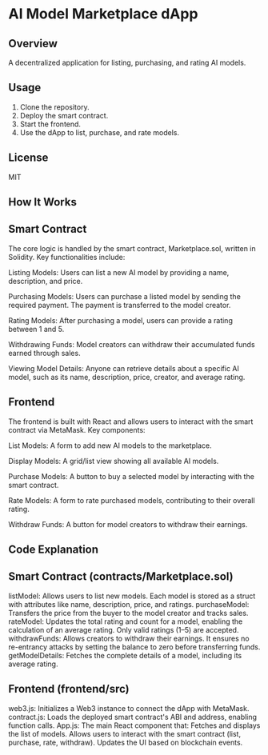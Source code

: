 # AI Model Marketplace dApp

## Overview
A decentralized application for listing, purchasing, and rating AI models.

## Usage
1. Clone the repository.
2. Deploy the smart contract.
3. Start the frontend.
4. Use the dApp to list, purchase, and rate models.

## License
MIT

## How It Works

## Smart Contract
The core logic is handled by the smart contract, Marketplace.sol, written in Solidity. Key functionalities include:

Listing Models:
Users can list a new AI model by providing a name, description, and price.

Purchasing Models:
Users can purchase a listed model by sending the required payment. The payment is transferred to the model creator.

Rating Models:
After purchasing a model, users can provide a rating between 1 and 5.

Withdrawing Funds:
Model creators can withdraw their accumulated funds earned through sales.

Viewing Model Details:
Anyone can retrieve details about a specific AI model, such as its name, description, price, creator, and average rating.

## Frontend
The frontend is built with React and allows users to interact with the smart contract via MetaMask. Key components:

List Models:
A form to add new AI models to the marketplace.

Display Models:
A grid/list view showing all available AI models.

Purchase Models:
A button to buy a selected model by interacting with the smart contract.

Rate Models:
A form to rate purchased models, contributing to their overall rating.

Withdraw Funds:
A button for model creators to withdraw their earnings.

## Code Explanation

## Smart Contract (contracts/Marketplace.sol)
listModel:
Allows users to list new models. Each model is stored as a struct with attributes like name, description, price, and ratings.
purchaseModel:
Transfers the price from the buyer to the model creator and tracks sales.
rateModel:
Updates the total rating and count for a model, enabling the calculation of an average rating. Only valid ratings (1–5) are accepted.
withdrawFunds:
Allows creators to withdraw their earnings. It ensures no re-entrancy attacks by setting the balance to zero before transferring funds.
getModelDetails:
Fetches the complete details of a model, including its average rating.

## Frontend (frontend/src)
web3.js:
Initializes a Web3 instance to connect the dApp with MetaMask.
contract.js:
Loads the deployed smart contract's ABI and address, enabling function calls.
App.js:
The main React component that:
Fetches and displays the list of models.
Allows users to interact with the smart contract (list, purchase, rate, withdraw).
Updates the UI based on blockchain events.
